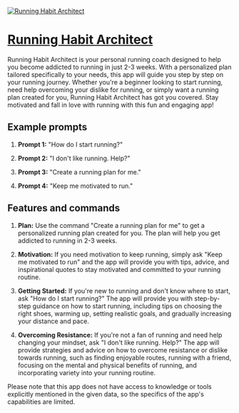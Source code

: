 [![Running Habit Architect](https://files.oaiusercontent.com/file-tyVNlIk9k1tKSdcuh36u1c0R?se=2123-10-16T00%3A08%3A01Z&sp=r&sv=2021-08-06&sr=b&rscc=max-age%3D31536000%2C%20immutable&rscd=attachment%3B%20filename%3Dd5b0a881-eadd-464d-91c4-2daf832939ea.png&sig=ijyIKK8KnZlLxVNMAXpEXADgbrXVGcT0mTI5obIEayM%3D)](https://chat.openai.com/g/g-sW2LON6dg-running-habit-architect)

# [Running Habit Architect](https://chat.openai.com/g/g-sW2LON6dg-running-habit-architect)

Running Habit Architect is your personal running coach designed to help you become addicted to running in just 2-3 weeks. With a personalized plan tailored specifically to your needs, this app will guide you step by step on your running journey. Whether you're a beginner looking to start running, need help overcoming your dislike for running, or simply want a running plan created for you, Running Habit Architect has got you covered. Stay motivated and fall in love with running with this fun and engaging app!

## Example prompts

1. **Prompt 1:** "How do I start running?"

2. **Prompt 2:** "I don't like running. Help?"

3. **Prompt 3:** "Create a running plan for me."

4. **Prompt 4:** "Keep me motivated to run."

## Features and commands

1. **Plan:** Use the command "Create a running plan for me" to get a personalized running plan created for you. The plan will help you get addicted to running in 2-3 weeks.

2. **Motivation:** If you need motivation to keep running, simply ask "Keep me motivated to run" and the app will provide you with tips, advice, and inspirational quotes to stay motivated and committed to your running routine.

3. **Getting Started:** If you're new to running and don't know where to start, ask "How do I start running?" The app will provide you with step-by-step guidance on how to start running, including tips on choosing the right shoes, warming up, setting realistic goals, and gradually increasing your distance and pace.

4. **Overcoming Resistance:** If you're not a fan of running and need help changing your mindset, ask "I don't like running. Help?" The app will provide strategies and advice on how to overcome resistance or dislike towards running, such as finding enjoyable routes, running with a friend, focusing on the mental and physical benefits of running, and incorporating variety into your running routine.

Please note that this app does not have access to knowledge or tools explicitly mentioned in the given data, so the specifics of the app's capabilities are limited.